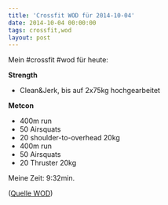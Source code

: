 ```yaml
---
title: 'Crossfit WOD für 2014-10-04'
date: 2014-10-04 00:00:00 
tags: crossfit,wod
layout: post
---
```

Mein #crossfit #wod für heute:

**Strength**

* Clean&Jerk, bis auf 2x75kg hochgearbeitet

**Metcon**

* 400m run
* 50 Airsquats
* 20 shoulder-to-overhead 20kg
* 400m run
* 50 Airsquats
* 20 Thruster 20kg

Meine Zeit: 9:32min.

([Quelle WOD][0])

[0]: http://www.crossfithh.de/workouts--news/workout-saturday31

